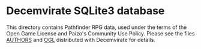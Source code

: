 Decemvirate SQLite3 database
============================

This directory contains Pathfinder RPG data, used under the terms of the
Open Game License and Paizo's Community Use Policy. Please see the files
[AUTHORS](/AUTHORS) and [OGL](/OGL) distributed with Decemvirate for details.
